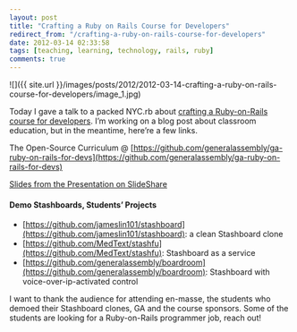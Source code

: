 ```yaml
---
layout: post
title: "Crafting a Ruby on Rails Course for Developers"
redirect_from: "/crafting-a-ruby-on-rails-course-for-developers"
date: 2012-03-14 02:33:58
tags: [teaching, learning, technology, rails, ruby]
comments: true
---
```

![]({{ site.url }}/images/posts/2012/2012-03-14-crafting-a-ruby-on-rails-course-for-developers/image_1.jpg)

Today I gave a talk to a packed NYC.rb about [crafting a Ruby-on-Rails course for developers](http://www.meetup.com/NYC-rb/events/46696902/). I’m working on a blog post about classroom education, but in the meantime, here’re a few links.

The Open-Source Curriculum @ [https://github.com/generalassembly/ga-ruby-on-rails-for-devs](https://github.com/generalassembly/ga-ruby-on-rails-for-devs)

[Slides from the Presentation on SlideShare](http://www.slideshare.net/dblockdotorg/crafting-a-rubyonrails-course-for-developers)

#### Demo Stashboards, Students’ Projects

- [https://github.com/jameslin101/stashboard](https://github.com/jameslin101/stashboard): a clean Stashboard clone
- [https://github.com/MedText/stashfu](https://github.com/MedText/stashfu): Stashboard as a service
- [https://github.com/generalassembly/boardroom](https://github.com/generalassembly/boardroom): Stashboard with voice-over-ip-activated control

I want to thank the audience for attending en-masse, the students who demoed their Stashboard clones, GA and the course sponsors. Some of the students are looking for a Ruby-on-Rails programmer job, reach out!
